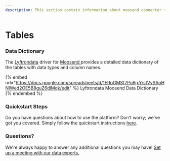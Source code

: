 ```yaml
---
description: This section contain information about moosend connector tables information
---
```


# Tables

### Data Dictionary

The [Lyftrondata](https://www.lyftrondata.com/) driver for [Moosend](https://www.lyftrondata.com/integration/marketing-analytics/moosend//)[ ](https://www.lyftrondata.com/integration/moosend/)provides a detailed data dictionary of the tables with data types and column names.

{% embed url="https://docs.google.com/spreadsheets/d/1ERpGMSf7Pu6jxYrstVvSAoHNIWed2OE5B8guZ6dlMqk/edit" %}
Lyftrondata Moosend Data Dictionary
{% endembed %}

### Quickstart Steps

Do you have questions about how to use the platform? Don't worry; we've got you covered. Simply follow the quickstart instructions [here](../README.md).

### Questions? <a href="#questions" id="questions"></a>

We're always happy to answer any additional questions you may have! [Set up a meeting with our data experts.](https://www.lyftrondata.com/book-a-meeting/)

